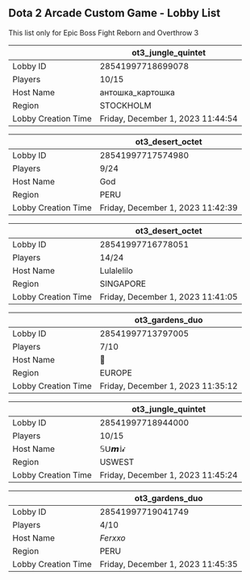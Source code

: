 ## Dota 2 Arcade Custom Game - Lobby List

This list only for Epic Boss Fight Reborn and Overthrow 3

|  | ot3_jungle_quintet |
| ------ | ------ |
| Lobby ID | 28541997718699078 |
| Players | 10/15 |
| Host Name | антошка_картошка |
| Region | STOCKHOLM |
| Lobby Creation Time | Friday, December 1, 2023 11:44:54 |


|  | ot3_desert_octet |
| ------ | ------ |
| Lobby ID | 28541997717574980 |
| Players | 9/24 |
| Host Name | God |
| Region | PERU |
| Lobby Creation Time | Friday, December 1, 2023 11:42:39 |


|  | ot3_desert_octet |
| ------ | ------ |
| Lobby ID | 28541997716778051 |
| Players | 14/24 |
| Host Name | Lulalelilo |
| Region | SINGAPORE |
| Lobby Creation Time | Friday, December 1, 2023 11:41:05 |


|  | ot3_gardens_duo |
| ------ | ------ |
| Lobby ID | 28541997713797005 |
| Players | 7/10 |
| Host Name | 🍌 |
| Region | EUROPE |
| Lobby Creation Time | Friday, December 1, 2023 11:35:12 |


|  | ot3_jungle_quintet |
| ------ | ------ |
| Lobby ID | 28541997718944000 |
| Players | 10/15 |
| Host Name | 𝕊ᑌ𝙢𝕚𝓲 |
| Region | USWEST |
| Lobby Creation Time | Friday, December 1, 2023 11:45:24 |


|  | ot3_gardens_duo |
| ------ | ------ |
| Lobby ID | 28541997719041749 |
| Players | 4/10 |
| Host Name | _Ferxxo_ |
| Region | PERU |
| Lobby Creation Time | Friday, December 1, 2023 11:45:35 |



